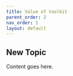 ```yaml
---
title: Value of toolkit
parent_order: 2
nav_order: 1
layout: default
---
```


## New Topic

Content goes here.
